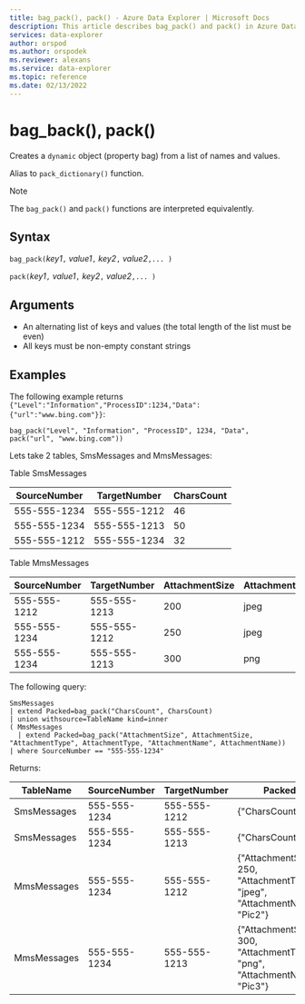 ```yaml
---
title: bag_pack(), pack() - Azure Data Explorer | Microsoft Docs
description: This article describes bag_pack() and pack() in Azure Data Explorer.
services: data-explorer
author: orspod
ms.author: orspodek
ms.reviewer: alexans
ms.service: data-explorer
ms.topic: reference
ms.date: 02/13/2022
---
```

# bag_back(), pack()

Creates a `dynamic` object (property bag) from a list of names and values.

Alias to `pack_dictionary()` function.

> [!NOTE]
> The `bag_pack()` and `pack()` functions are interpreted equivalently.

## Syntax

`bag_pack(`*key1*`,` *value1*`,` *key2*`,` *value2*`,... )`

`pack(`*key1*`,` *value1*`,` *key2*`,` *value2*`,... )`

## Arguments

* An alternating list of keys and values (the total length of the list must be even)
* All keys must be non-empty constant strings

## Examples

The following example returns `{"Level":"Information","ProcessID":1234,"Data":{"url":"www.bing.com"}}`:

```kusto
bag_pack("Level", "Information", "ProcessID", 1234, "Data", pack("url", "www.bing.com"))
```

Lets take 2 tables, SmsMessages and MmsMessages:

Table SmsMessages 

|SourceNumber |TargetNumber| CharsCount
|---|---|---
|555-555-1234 |555-555-1212 | 46 
|555-555-1234 |555-555-1213 | 50 
|555-555-1212 |555-555-1234 | 32 

Table MmsMessages 

|SourceNumber |TargetNumber| AttachmentSize | AttachmentType | AttachmentName
|---|---|---|---|---
|555-555-1212 |555-555-1213 | 200 | jpeg | Pic1
|555-555-1234 |555-555-1212 | 250 | jpeg | Pic2
|555-555-1234 |555-555-1213 | 300 | png | Pic3

The following query:

```kusto
SmsMessages 
| extend Packed=bag_pack("CharsCount", CharsCount) 
| union withsource=TableName kind=inner 
( MmsMessages 
  | extend Packed=bag_pack("AttachmentSize", AttachmentSize, "AttachmentType", AttachmentType, "AttachmentName", AttachmentName))
| where SourceNumber == "555-555-1234"
``` 

Returns:

|TableName |SourceNumber |TargetNumber | Packed
|---|---|---|---
|SmsMessages|555-555-1234 |555-555-1212 | {"CharsCount": 46}
|SmsMessages|555-555-1234 |555-555-1213 | {"CharsCount": 50}
|MmsMessages|555-555-1234 |555-555-1212 | {"AttachmentSize": 250, "AttachmentType": "jpeg", "AttachmentName": "Pic2"}
|MmsMessages|555-555-1234 |555-555-1213 | {"AttachmentSize": 300, "AttachmentType": "png", "AttachmentName": "Pic3"}
